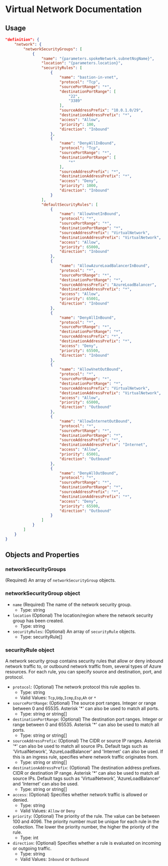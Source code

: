 # Virtual Network Documentation

## Usage

```json
"definition": {
    "network": {
        "networkSecurityGroups": [
            {
                "name": "{parameters.spokeNetwork.subnetNsgName}",
                "location": "{parameters.location}",
                "securityRules": [
                    {
                        "name": "bastion-in-vnet",
                        "protocol": "Tcp",
                        "sourcePortRange": "*",
                        "destinationPortRange": [
                            "22",
                            "3389"
                        ],
                        "sourceAddressPrefix": "10.0.1.0/29",
                        "destinationAddressPrefix": "*",
                        "access": "Allow",
                        "priority": 100,
                        "direction": "Inbound"
                    },
                    {
                        "name": "DenyAllInBound",
                        "protocol": "Tcp",
                        "sourcePortRange": "*",
                        "destinationPortRange": [
                            "*"
                        ],
                        "sourceAddressPrefix": "*",
                        "destinationAddressPrefix": "*",
                        "access": "Deny",
                        "priority": 1000,
                        "direction": "Inbound"
                    }
                ],
                "defaultSecurityRules": [
                    {
                        "name": "AllowVnetInBound",
                        "protocol": "*",
                        "sourcePortRange": "*",
                        "destinationPortRange": "*",
                        "sourceAddressPrefix": "VirtualNetwork",
                        "destinationAddressPrefix": "VirtualNetwork",
                        "access": "Allow",
                        "priority": 65000,
                        "direction": "Inbound"
                    },
                    {
                        "name": "AllowAzureLoadBalancerInBound",
                        "protocol": "*",
                        "sourcePortRange": "*",
                        "destinationPortRange": "*",
                        "sourceAddressPrefix": "AzureLoadBalancer",
                        "destinationAddressPrefix": "*",
                        "access": "Allow",
                        "priority": 65001,
                        "direction": "Inbound"
                    },
                    {
                        "name": "DenyAllInBound",
                        "protocol": "*",
                        "sourcePortRange": "*",
                        "destinationPortRange": "*",
                        "sourceAddressPrefix": "*",
                        "destinationAddressPrefix": "*",
                        "access": "Deny",
                        "priority": 65500,
                        "direction": "Inbound"
                    },
                    {
                        "name": "AllowVnetOutBound",
                        "protocol": "*",
                        "sourcePortRange": "*",
                        "destinationPortRange": "*",
                        "sourceAddressPrefix": "VirtualNetwork",
                        "destinationAddressPrefix": "VirtualNetwork",
                        "access": "Allow",
                        "priority": 65000,
                        "direction": "Outbound"
                    },
                    {
                        "name": "AllowInternetOutBound",
                        "protocol": "*",
                        "sourcePortRange": "*",
                        "destinationPortRange": "*",
                        "sourceAddressPrefix": "*",
                        "destinationAddressPrefix": "Internet",
                        "access": "Allow",
                        "priority": 65001,
                        "direction": "Outbound"
                    },
                    {
                        "name": "DenyAllOutBound",
                        "protocol": "*",
                        "sourcePortRange": "*",
                        "destinationPortRange": "*",
                        "sourceAddressPrefix": "*",
                        "destinationAddressPrefix": "*",
                        "access": "Deny",
                        "priority": 65500,
                        "direction": "Outbound"
                    }
                ]
            }
        ]
    }
}
```

## Objects and Properties

### networkSecurityGroups

(Required) An array of `networkSecurityGroup` objects.

### networkSecurityGroup object

- `name` (Required) The name of the network security group.
  - Type: string
- `location` (Optional) The location/region where the network security group has been created.
  - Type: string
- `securityRules`: (Optional) An array of `securityRule` objects.
  - Type: securityRule[]

### securityRule object

A network security group contains security rules that allow or deny inbound network traffic to, or outbound network traffic from, several types of Azure resources. For each rule, you can specify source and destination, port, and protocol.

- `protocol`: (Optional) The network protocol this rule applies to.
  - Type: string
  - Valid Values: `Tcp`,`Udp`,`Icmp`,`Esp`,`Ah` or `*`
- `sourcePortRange`: (Optional) The source port ranges. Integer or range between 0 and 65535. Asterisk '*' can also be used to match all ports.
  - Type: string or string[]
- `destinationPortRange`: (Optional) The destination port ranges. Integer or range between 0 and 65535. Asterisk '*' can also be used to match all ports.
  - Type: string or string[]
- `sourceAddressPrefix`: (Optional) The CIDR or source IP ranges. Asterisk '*' can also be used to match all source IPs. Default tags such as 'VirtualNetwork', 'AzureLoadBalancer' and 'Internet' can also be used. If this is an ingress rule, specifies where network traffic originates from.
  - Type: string or string[]
- `destinationAddressPrefix`: (Optional) The destination address prefixes. CIDR or destination IP range. Asterisk '*' can also be used to match all source IPs. Default tags such as 'VirtualNetwork', 'AzureLoadBalancer' and 'Internet' can also be used.
  - Type: string or string[]
- `access`: (Optional) Specifies whether network traffic is allowed or denied.
  - Type: string
  - Valid Values: `Allow` or `Deny`
- `priority`: (Optional) The priority of the rule. The value can be between 100 and 4096. The priority number must be unique for each rule in the collection. The lower the priority number, the higher the priority of the rule.
  - Type: int
- `direction`: (Optional) Specifies whether a rule is evaluated on incoming or outgoing traffic.
  - Type: string
  - Valid Values: `Inbound` or `Outbound`
